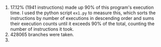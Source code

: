 1. 17.12% (1941 instructions) made up 90% of this program's execution time. I used the python script `ex1.py` to measure this, which sorts the instructions by number of executions in descending order and sums their execution counts until it exceeds 90% of the total, counting the number of instructions it took.
2. 428065 branches were taken.
3. 